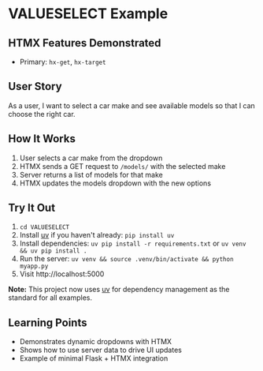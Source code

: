 # VALUESELECT Example

## HTMX Features Demonstrated
- Primary: `hx-get`, `hx-target`

## User Story
As a user, I want to select a car make and see available models so that I can choose the right car.

## How It Works
1. User selects a car make from the dropdown
2. HTMX sends a GET request to `/models/` with the selected make
3. Server returns a list of models for that make
4. HTMX updates the models dropdown with the new options

## Try It Out
1. `cd VALUESELECT`
2. Install [uv](https://github.com/astral-sh/uv) if you haven't already: `pip install uv`
3. Install dependencies: `uv pip install -r requirements.txt` or `uv venv && uv pip install .`
4. Run the server: `uv venv && source .venv/bin/activate && python myapp.py`
5. Visit http://localhost:5000

**Note:** This project now uses [uv](https://github.com/astral-sh/uv) for dependency management as the standard for all examples.

## Learning Points
- Demonstrates dynamic dropdowns with HTMX
- Shows how to use server data to drive UI updates
- Example of minimal Flask + HTMX integration 